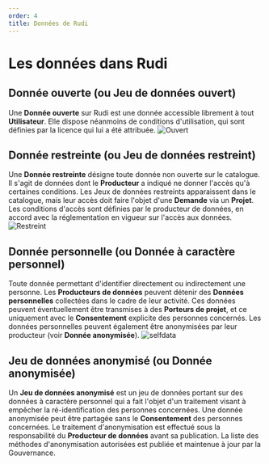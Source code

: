 ```yaml
---
order: 4
title: Données de Rudi
---
```


# Les données dans Rudi

## Donnée ouverte (ou Jeu de données ouvert)
Une **Donnée ouverte** sur Rudi est une donnée accessible librement à tout **Utilisateur**. Elle dispose néanmoins de conditions d'utilisation, qui sont définies par la licence qui lui a été attribuée. 
![Ouvert](https://user-images.githubusercontent.com/109140019/221817182-a46d508b-3492-4e99-9276-ee19d2c0da79.PNG)

## Donnée restreinte (ou Jeu de données restreint)
Une **Donnée restreinte** désigne toute donnée non ouverte sur le catalogue. Il s'agit de données dont le **Producteur** a indiqué ne donner l'accès qu'à certaines conditions. Les Jeux de données restreints apparaissent dans le catalogue, mais leur accès doit faire l'objet d'une **Demande** via un **Projet**. Les conditions d'accès sont définies par le producteur de données, en accord avec la réglementation en vigueur sur l'accès aux données. 
![Restreint](https://user-images.githubusercontent.com/109140019/221817465-1f32d799-2a09-4e85-8fcd-e8071d531b27.PNG)


## Donnée personnelle (ou Donnée à caractère personnel)
Toute donnée permettant d'identifier directement ou indirectement une personne. Les **Producteurs de données** peuvent détenir des **Données personnelles** collectées dans le cadre de leur activité. Ces données peuvent éventuellement être transmises à des **Porteurs de projet**, et ce uniquement avec le **Consentement** explicite des personnes concernés. Les données personnelles peuvent également être anonymisées par leur producteur (voir **Donnée anonymisée**).
![selfdata](https://user-images.githubusercontent.com/109140019/221817533-e55f9272-d89b-41e3-88f6-890d85585a5f.PNG)



## Jeu de données anonymisé (ou Donnée anonymisée)
Un **Jeu de données anonymisé** est un jeu de données portant sur des données à caractère personnel qui a fait l'objet d'un traitement visant à empêcher la ré-identification des personnes concernées. Une donnée anonymisée peut être partagée sans le **Consentement** des personnes concernées. Le traitement d'anonymisation est effectué sous la responsabilité du **Producteur de données** avant sa publication. La liste des méthodes d'anonymisation autorisées est publiée et maintenue à jour par la Gouvernance.
